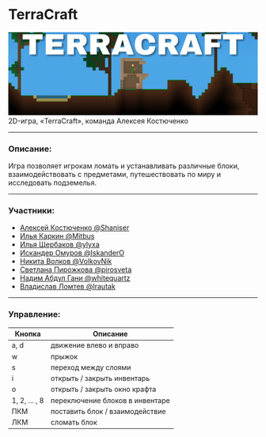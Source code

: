 # TerraCraft
![logo](Images/TerraCraftLogo.png)
2D-игра, «TerraCraft», команда Алексея Костюченко


----
### Описание:
Игра позволяет игрокам ломать и устанавливать различные блоки, взаимодействовать с предметами, путешествовать по миру и исследовать подземелья.


----
### Участники:
* [Алексей Костюченко @Shaniser](https://github.com/Shaniser)
* [Илья Каркин @Mitbus](https://github.com/Mitbus)
* [Илья Щербаков @ylyxa](https://github.com/ylyxa)
* [Искандер Омуров @IskanderO](https://github.com/IskanderO)
* [Никита Волков @VolkovNik](https://github.com/VolkovNik)
* [Светлана Пирожкова @pirosveta](https://github.com/pirosveta)
* [Надим Абдул Гани @whitequartz](https://github.com/whitequartz)
* [Владислав Ломтев @Irautak](https://github.com/Irautak)


----
### Управление:
| Кнопка        | Описание                        |
| ------------- | ------------------------------- |
| a, d          | движение влево и вправо         |
| w             | прыжок                          |
| s             | переход между слоями            |
| i             | открыть / закрыть инвентарь     |
| o             | открыть / закрыть окно крафта   |
| 1, 2, ... , 8 | переключение блоков в инвентаре |
| ПКМ           | поставить блок / взаимодействие |
| ЛКМ           | сломать блок                    |
